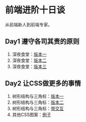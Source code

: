 # 前端进阶十日谈

从前端新人到前端专家。

## Day1 遵守各司其责的原则

1. 深夜食堂：[版本一](day01/index-v1.html)
1. 深夜食堂：[版本二](day01/index-v2.html)
1. 深夜食堂：[版本三](day01/index-v3.html)

## Day2 让CSS做更多的事情

1. 树形结构与三角标：[版本一](day02/index1-v1.html)
1. 树形结构与三角标：[版本二](day02/index1-v2.html)
1. 树形结构与三角标：[带交互](day02/index1-v3.html)
1. 其他CSS图案：[例子](day02/index1-ex.html)